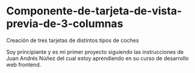 # Componente-de-tarjeta-de-vista-previa-de-3-columnas
Creación de tres tarjetas de distintos tipos de coches

Soy principiante y es mi primer proyecto siguiendo las instrucciones
de Juan Andrés Núñez del cual estoy aprendiendo en su curso de desarrollo
web frontend. 
